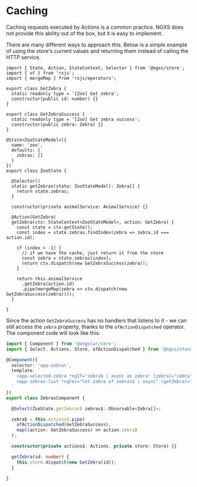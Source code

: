 # Caching
Caching requests executed by Actions is a common practice. NGXS does not
provide this ability out of the box, but it is easy to implement.

There are many different ways to approach this. Below is a simple example of
using the store's current values and returning them instead of calling the HTTP
service.

```TS
import { State, Action, StateContext, Selector } from '@ngxs/store';
import { of } from 'rxjs';
import { mergeMap } from 'rxjs/operators';

export class GetZebra {
  static readonly type = '[Zoo] Get zebra';
  constructor(public id: number) {}
}

export class GetZebraSuccess {
  static readonly type = '[Zoo] Get zebra success';
  constructor(public zebra: Zebra) {}
}

@State<ZooStateModel>({
  name: 'zoo',
  defaults: {
    zebras: []
  }
})
export class ZooState {

  @Selector()
  static getZebras(state: ZooStateModel): Zebra[] {
    return state.zebras;
  }

  constructor(private animalService: AnimalService) {}

  @Action(GetZebra)
  getZebra(ctx: StateContext<ZooStateModel>, action: GetZebra) {
    const state = ctx.getState();
    const index = state.zebras.findIndex(zebra => zebra.id === action.id);

    if (index > -1) {
      // if we have the cache, just return it from the store
      const zebra = state.zebras[index];
      return ctx.dispatch(new GetZebraSuccess(zebra));
    }

    return this.animalService
      .getZebra(action.id)
      .pipe(mergeMap(zebra => ctx.dispatch(new GetZebraSuccess(zebra))));
  }

}

```

Since the action `GetZebraSuccess` has no handlers that listens to it - we can still access the `zebra` property, thanks to the `ofActionDispatched` operator. The component code will look like this:

```ts
import { Component } from '@angular/core';
import { Select, Actions, Store, ofActionDispatched } from '@ngxs/store';

@Component({
  selector: 'app-zebras',
  template: `
    <app-selected-zebra *ngIf="zebra$ | async as zebra" [zebra]="zebra"></app-selected-zebra>
    <app-zebras-list *ngFor="let zebra of zebras$ | async" (getZebra)="getZebra($event)"></app-zebras-list>
  `
})
export class ZebrasComponent {

  @Select(ZooState.getZebras) zebras$: Observable<Zebra[]>;

  zebra$ = this.actions$.pipe(
    ofActionDispatched(GetZebraSuccess),
    map((action: GetZebraSuccess) => action.zebra)
  );

  constructor(private actions$: Actions, private store: Store) {}

  getZebra(id: number) {
    this.store.dispatch(new GetZebra(id));
  }

}
```
